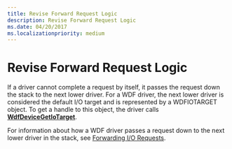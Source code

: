 ```yaml
---
title: Revise Forward Request Logic
description: Revise Forward Request Logic
ms.date: 04/20/2017
ms.localizationpriority: medium
---
```


# Revise Forward Request Logic


If a driver cannot complete a request by itself, it passes the request down the stack to the next lower driver. For a WDF driver, the next lower driver is considered the default I/O target and is represented by a WDFIOTARGET object. To get a handle to this object, the driver calls [**WdfDeviceGetIoTarget**](/windows-hardware/drivers/ddi/wdfdevice/nf-wdfdevice-wdfdevicegetiotarget).

For information about how a WDF driver passes a request down to the next lower driver in the stack, see [Forwarding I/O Requests](forwarding-i-o-requests.md).

 

